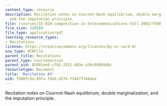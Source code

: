 ```yaml
---
content_type: resource
description: Recitation notes on Cournot-Nash equilibrium, double marginalization,
  and the imputation principle.
file: /courses/15-020-competition-in-telecommunications-fall-2003/f500fc9a89faf456d574f34477344aea_rec3.pdf
file_size: 120560
file_type: application/pdf
learning_resource_types:
- Recitations
license: https://creativecommons.org/licenses/by-nc-sa/4.0/
ocw_type: OCWFile
parent_title: Recitations
parent_type: CourseSection
parent_uid: 85901ee8-cf92-2551-d83e-a39c898b8d8c
resourcetype: Document
title: 'Recitation #3'
uid: f500fc9a-89fa-f456-d574-f34477344aea
---
```

Recitation notes on Cournot-Nash equilibrium, double marginalization, and the imputation principle.